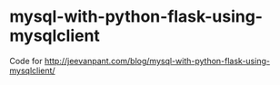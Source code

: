 # mysql-with-python-flask-using-mysqlclient
Code for http://jeevanpant.com/blog/mysql-with-python-flask-using-mysqlclient/
